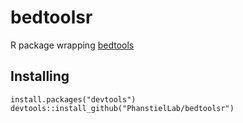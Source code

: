 # bedtoolsr
R package wrapping [bedtools](https://bedtools.readthedocs.io/)

## Installing

```
install.packages("devtools")
devtools::install_github("PhanstielLab/bedtoolsr")
```
